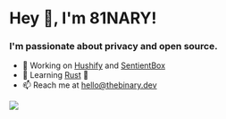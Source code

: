 # Hey 👋, I'm 81NARY!

### I'm passionate about privacy and open source.

- 🔭 Working on [Hushify](https://github.com/Hushify) and [SentientBox](https://sentientbox.com)
- 🌱 Learning [Rust](https://www.rust-lang.org/) 🦀
- 📫 Reach me at hello@thebinary.dev

<picture>
<source srcset="https://readme-stats.thebinary.dev/api?username=TheBinaryGuy&count_private=true&show_icons=true&theme=tokyonight" media="(prefers-color-scheme: dark)" />
<source srcset="https://readme-stats.thebinary.dev/api?username=TheBinaryGuy&count_private=true&show_icons=true&theme=default" media="(prefers-color-scheme: light), (prefers-color-scheme: no-preference)" />
<img src="https://readme-stats.thebinary.dev/api?username=TheBinaryGuy&count_private=true&show_icons=true&theme=tokyonight" />
</picture>
